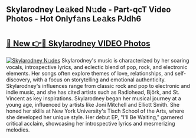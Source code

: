 ## Skylarodney Le𝚊ked N𝚞de - Part-qcT Video Photos - Hot Onlyf𝚊ns Le𝚊ks PJdh6

# <h2><a href="http://ab84897.deff.icu/?id=Skylarodney">🔗 New 👉🔴 Skylarodney VIDEO Photos</a></h2>

[![Skylarodney N𝚞des](https://i.imgur.com/rIISA9y.gif)](http://ab84897.deff.icu/?id=Skylarodney)
Skylarodney's music is characterized by her soaring vocals, introspective lyrics, and eclectic blend of pop, rock, and electronic elements. Her songs often explore themes of love, relationships, and self-discovery, with a focus on storytelling and emotional authenticity. Skylarodney's influences range from classic rock and pop to electronic and indie music, and she has cited artists such as Radiohead, Björk, and St. Vincent as key inspirations. Skylarodney began her musical journey at a young age, influenced by artists like Joni Mitchell and Elliott Smith. She honed her skills at New York University's Tisch School of the Arts, where she developed her unique style. Her debut EP, "I'll Be Waiting," garnered critical acclaim, showcasing her introspective lyrics and mesmerizing melodies.
